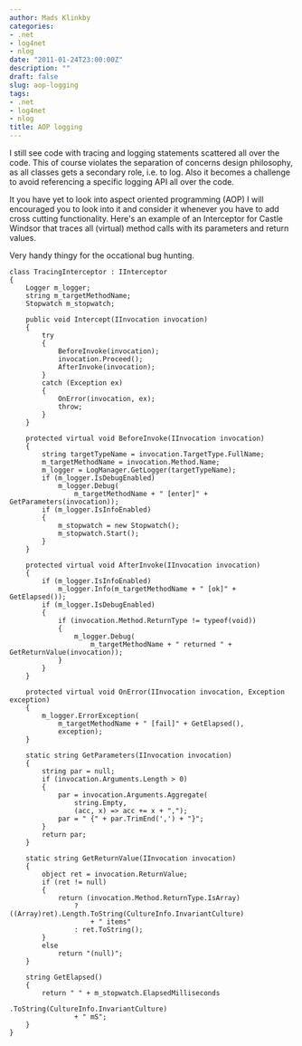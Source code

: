 ```yaml
---
author: Mads Klinkby
categories:
- .net
- log4net
- nlog
date: "2011-01-24T23:00:00Z"
description: ""
draft: false
slug: aop-logging
tags:
- .net
- log4net
- nlog
title: AOP logging
---
```



I still see code with tracing and logging statements scattered all over the code. This of course violates the separation of concerns design philosophy, as all classes gets a secondary role, i.e. to log. Also it becomes a challenge to avoid referencing a specific logging API all over the code.

It you have yet to look into aspect oriented programming (AOP) I will encouraged you to look into it and consider it whenever you have to add cross cutting functionality. Here's an example of an Interceptor for Castle Windsor that traces all (virtual) method calls with its parameters and return values.

Very handy thingy for the occational bug hunting.

<pre class="csharpcode"><code><span class="kwrd">class</span> TracingInterceptor : IInterceptor
{
    Logger m_logger;
    <span class="kwrd">string</span> m_targetMethodName;
    Stopwatch m_stopwatch;

    <span class="kwrd">public</span> <span class="kwrd">void</span> Intercept(IInvocation invocation)
    {
        <span class="kwrd">try</span>
        {
            BeforeInvoke(invocation);
            invocation.Proceed();
            AfterInvoke(invocation);
        }
        <span class="kwrd">catch</span> (Exception ex)
        {
            OnError(invocation, ex);
            <span class="kwrd">throw</span>;
        }
    }

    <span class="kwrd">protected</span> <span class="kwrd">virtual</span> <span class="kwrd">void</span> BeforeInvoke(IInvocation invocation)
    {
        <span class="kwrd">string</span> targetTypeName = invocation.TargetType.FullName;
        m_targetMethodName = invocation.Method.Name;
        m_logger = LogManager.GetLogger(targetTypeName);
        <span class="kwrd">if</span> (m_logger.IsDebugEnabled)
            m_logger.Debug(
                m_targetMethodName + <span class="str">" [enter]"</span> + GetParameters(invocation));
        <span class="kwrd">if</span> (m_logger.IsInfoEnabled)
        {
            m_stopwatch = <span class="kwrd">new</span> Stopwatch();
            m_stopwatch.Start();
        }
    }

    <span class="kwrd">protected</span> <span class="kwrd">virtual</span> <span class="kwrd">void</span> AfterInvoke(IInvocation invocation)
    {
        <span class="kwrd">if</span> (m_logger.IsInfoEnabled)
            m_logger.Info(m_targetMethodName + <span class="str">" [ok]"</span> + GetElapsed());
        <span class="kwrd">if</span> (m_logger.IsDebugEnabled)
        {
            <span class="kwrd">if</span> (invocation.Method.ReturnType != <span class="kwrd">typeof</span>(<span class="kwrd">void</span>))
            {
                m_logger.Debug(
                    m_targetMethodName + <span class="str">" returned "</span> + GetReturnValue(invocation));
            }
        }
    }

    <span class="kwrd">protected</span> <span class="kwrd">virtual</span> <span class="kwrd">void</span> OnError(IInvocation invocation, Exception exception)
    {
        m_logger.ErrorException(
            m_targetMethodName + <span class="str">" [fail]"</span> + GetElapsed(), 
            exception);
    }

    <span class="kwrd">static</span> <span class="kwrd">string</span> GetParameters(IInvocation invocation)
    {
        <span class="kwrd">string</span> par = <span class="kwrd">null</span>;
        <span class="kwrd">if</span> (invocation.Arguments.Length &gt; 0)
        {
            par = invocation.Arguments.Aggregate(
                <span class="kwrd">string</span>.Empty, 
                (acc, x) =&gt; acc += x + <span class="str">","</span>);
            par = <span class="str">" {"</span> + par.TrimEnd(<span class="str">','</span>) + <span class="str">"}"</span>;
        }
        <span class="kwrd">return</span> par;
    }

    <span class="kwrd">static</span> <span class="kwrd">string</span> GetReturnValue(IInvocation invocation)
    {
        <span class="kwrd">object</span> ret = invocation.ReturnValue;
        <span class="kwrd">if</span> (ret != <span class="kwrd">null</span>)
        {
            <span class="kwrd">return</span> (invocation.Method.ReturnType.IsArray)
                ? ((Array)ret).Length.ToString(CultureInfo.InvariantCulture) 
                    + <span class="str">" items"</span>
                : ret.ToString();
        }
        <span class="kwrd">else</span>
            <span class="kwrd">return</span> <span class="str">"(null)"</span>;
    }

    <span class="kwrd">string</span> GetElapsed()
    {
        <span class="kwrd">return</span> <span class="str">" "</span> + m_stopwatch.ElapsedMilliseconds
                                .ToString(CultureInfo.InvariantCulture) 
                + <span class="str">" mS"</span>;
    }
}</code></pre>

